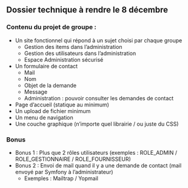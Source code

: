 ## Dossier technique à rendre le 8 décembre

### Contenu du projet de groupe : 
- Un site fonctionnel qui répond à un sujet choisi par chaque groupe 
    - Gestion des items dans l’administration
    - Gestion des utilisateurs dans l’administration
    - Espace Administration sécurisé  
- Un formulaire de contact 
    - Mail
    - Nom
    - Objet de la demande
    - Message
  - Administration : pouvoir consulter les demandes de contact
- Page d’accueil (statique au minimum)
- Un upload de fichier minimum
- Un menu de navigation 
- Une couche graphique (n’importe quel librairie / ou juste du CSS)

### Bonus 
- Bonus 1 : Plus que 2 rôles utilisateurs (exemples : ROLE_ADMIN / ROLE_GESTIONNAIRE / ROLE_FOURNISSEUR) 
- Bonus 2 : Envoi de mail quand il y a une demande de contact (mail envoyé par Symfony à l’administrateur) 
    - Exemples : Mailtrap / Yopmail  


